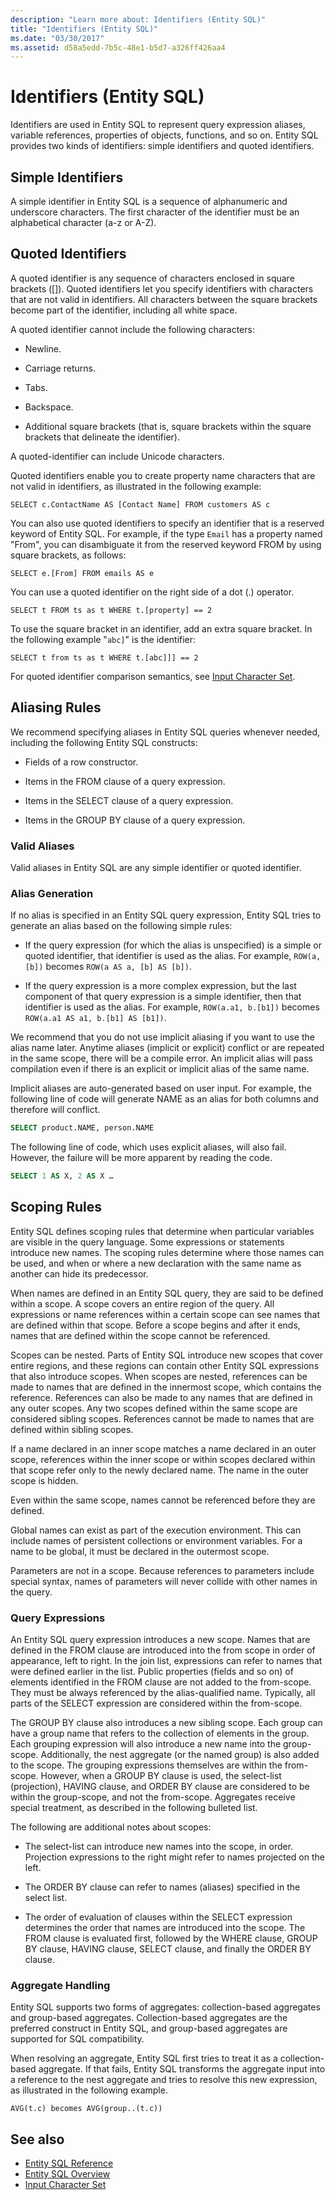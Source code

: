 ```yaml
---
description: "Learn more about: Identifiers (Entity SQL)"
title: "Identifiers (Entity SQL)"
ms.date: "03/30/2017"
ms.assetid: d58a5edd-7b5c-48e1-b5d7-a326ff426aa4
---
```

# Identifiers (Entity SQL)

Identifiers are used in Entity SQL to represent query expression aliases, variable references, properties of objects, functions, and so on. Entity SQL provides two kinds of identifiers: simple identifiers and quoted identifiers.

## Simple Identifiers

 A simple identifier in Entity SQL is a sequence of alphanumeric and underscore characters. The first character of the identifier must be an alphabetical character (a-z or A-Z).

## Quoted Identifiers

 A quoted identifier is any sequence of characters enclosed in square brackets ([]). Quoted identifiers let you specify identifiers with characters that are not valid in identifiers. All characters between the square brackets become part of the identifier, including all white space.

 A quoted identifier cannot include the following characters:

- Newline.

- Carriage returns.

- Tabs.

- Backspace.

- Additional square brackets (that is, square brackets within the square brackets that delineate the identifier).

 A quoted-identifier can include Unicode characters.

 Quoted identifiers enable you to create property name characters that are not valid in identifiers, as illustrated in the following example:

 `SELECT c.ContactName AS [Contact Name] FROM customers AS c`

 You can also use quoted identifiers to specify an identifier that is a reserved keyword of Entity SQL. For example, if the type `Email` has a property named "From", you can disambiguate it from the reserved keyword FROM by using square brackets, as follows:

 `SELECT e.[From] FROM emails AS e`

 You can use a quoted identifier on the right side of a dot (.) operator.

 `SELECT t FROM ts as t WHERE t.[property] == 2`

 To use the square bracket in an identifier, add an extra square bracket. In the following example "`abc]`" is the identifier:

 `SELECT t from ts as t WHERE t.[abc]]] == 2`

 For quoted identifier comparison semantics, see [Input Character Set](input-character-set-entity-sql.md).

## Aliasing Rules

 We recommend specifying aliases in Entity SQL queries whenever needed, including the following Entity SQL constructs:

- Fields of a row constructor.

- Items in the FROM clause of a query expression.

- Items in the SELECT clause of a query expression.

- Items in the GROUP BY clause of a query expression.

### Valid Aliases

 Valid aliases in Entity SQL are any simple identifier or quoted identifier.

### Alias Generation

 If no alias is specified in an Entity SQL query expression, Entity SQL tries to generate an alias based on the following simple rules:

- If the query expression (for which the alias is unspecified) is a simple or quoted identifier, that identifier is used as the alias. For example, `ROW(a, [b])` becomes `ROW(a AS a, [b] AS [b])`.

- If the query expression is a more complex expression, but the last component of that query expression is a simple identifier, then that identifier is used as the alias. For example, `ROW(a.a1, b.[b1])` becomes `ROW(a.a1 AS a1, b.[b1] AS [b1])`.

 We recommend that you do not use implicit aliasing if you want to use the alias name later. Anytime aliases (implicit or explicit) conflict or are repeated in the same scope, there will be a compile error. An implicit alias will pass compilation even if there is an explicit or implicit alias of the same name.

 Implicit aliases are auto-generated based on user input. For example, the following line of code will generate NAME as an alias for both columns and therefore will conflict.

```sql
SELECT product.NAME, person.NAME
```

 The following line of code, which uses explicit aliases, will also fail. However, the failure will be more apparent by reading the code.

```sql
SELECT 1 AS X, 2 AS X …
```

## Scoping Rules

 Entity SQL defines scoping rules that determine when particular variables are visible in the query language. Some expressions or statements introduce new names. The scoping rules determine where those names can be used, and when or where a new declaration with the same name as another can hide its predecessor.

 When names are defined in an Entity SQL query, they are said to be defined within a scope. A scope covers an entire region of the query. All expressions or name references within a certain scope can see names that are defined within that scope. Before a scope begins and after it ends, names that are defined within the scope cannot be referenced.

 Scopes can be nested. Parts of Entity SQL introduce new scopes that cover entire regions, and these regions can contain other Entity SQL expressions that also introduce scopes. When scopes are nested, references can be made to names that are defined in the innermost scope, which contains the reference. References can also be made to any names that are defined in any outer scopes. Any two scopes defined within the same scope are considered sibling scopes. References cannot be made to names that are defined within sibling scopes.

 If a name declared in an inner scope matches a name declared in an outer scope, references within the inner scope or within scopes declared within that scope refer only to the newly declared name. The name in the outer scope is hidden.

 Even within the same scope, names cannot be referenced before they are defined.

 Global names can exist as part of the execution environment. This can include names of persistent collections or environment variables. For a name to be global, it must be declared in the outermost scope.

 Parameters are not in a scope. Because references to parameters include special syntax, names of parameters will never collide with other names in the query.

### Query Expressions

 An Entity SQL query expression introduces a new scope. Names that are defined in the FROM clause are introduced into the from scope in order of appearance, left to right. In the join list, expressions can refer to names that were defined earlier in the list. Public properties (fields and so on) of elements identified in the FROM clause are not added to the from-scope. They must be always referenced by the alias-qualified name. Typically, all parts of the SELECT expression are considered within the from-scope.

 The GROUP BY clause also introduces a new sibling scope. Each group can have a group name that refers to the collection of elements in the group. Each grouping expression will also introduce a new name into the group-scope. Additionally, the nest aggregate (or the named group) is also added to the scope. The grouping expressions themselves are within the from-scope. However, when a GROUP BY clause is used, the select-list (projection), HAVING clause, and ORDER BY clause are considered to be within the group-scope, and not the from-scope. Aggregates receive special treatment, as described in the following bulleted list.

 The following are additional notes about scopes:

- The select-list can introduce new names into the scope, in order. Projection expressions to the right might refer to names projected on the left.

- The ORDER BY clause can refer to names (aliases) specified in the select list.

- The order of evaluation of clauses within the SELECT expression determines the order that names are introduced into the scope. The FROM clause is evaluated first, followed by the WHERE clause, GROUP BY clause, HAVING clause, SELECT clause, and finally the ORDER BY clause.

### Aggregate Handling

 Entity SQL supports two forms of aggregates: collection-based aggregates and group-based aggregates. Collection-based aggregates are the preferred construct in Entity SQL, and group-based aggregates are supported for SQL compatibility.

 When resolving an aggregate, Entity SQL first tries to treat it as a collection-based aggregate. If that fails, Entity SQL transforms the aggregate input into a reference to the nest aggregate and tries to resolve this new expression, as illustrated in the following example.

 `AVG(t.c) becomes AVG(group..(t.c))`

## See also

- [Entity SQL Reference](entity-sql-reference.md)
- [Entity SQL Overview](entity-sql-overview.md)
- [Input Character Set](input-character-set-entity-sql.md)
